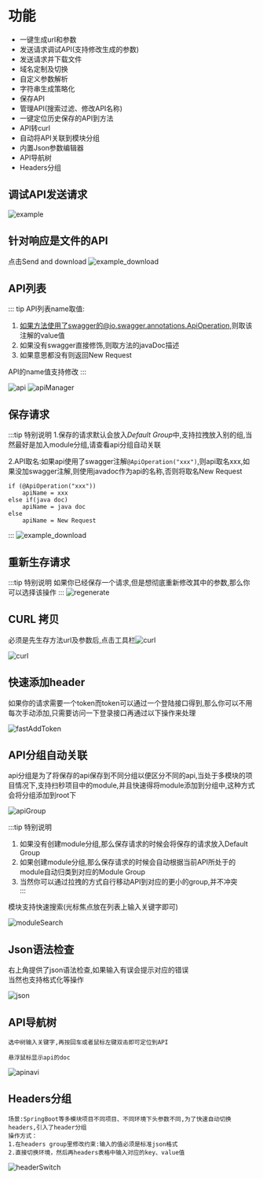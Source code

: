 # 功能
* 一键生成url和参数
* 发送请求调试API(支持修改生成的参数)
* 发送请求并下载文件
* 域名定制及切换
* 自定义参数解析
* 字符串生成策略化
* 保存API
* 管理API(搜索过滤、修改API名称)
* 一键定位历史保存的API到方法
* API转curl
* 自动将API关联到模块分组
* 内置Json参数编辑器
* API导航树<Badge text="new" />
* Headers分组<Badge text="new" />

## 调试API发送请求<Badge text="2.0.0"/>
![example](../.vuepress/public/img/example.gif)

## 针对响应是文件的API<Badge text="2.0.2" type="error"/>
点击Send and download
![example_download](../.vuepress/public/img/downloadFile.gif)

## API列表<Badge text="2.0.1" type="warning"/>

::: tip API列表name取值:
1. 如果方法使用了swagger的@io.swagger.annotations.ApiOperation,则取该注解的value值  
2. 如果没有swagger直接修饰,则取方法的javaDoc描述  
3. 如果意思都没有则返回New Request

API的name值支持修改
:::

![api](../.vuepress/public/img/apis_hd.png)
![apiManager](../.vuepress/public/img/apiManager.png)

## 保存请求<Badge text="2.0.0"/>
:::tip 特别说明
1.保存的请求默认会放入*Default Group*中,支持拉拽放入别的组,当然最好是加入module分组,请查看api分组自动关联

2.API取名:如果api使用了swagger注解`@ApiOperation("xxx")`,则api取名xxx,如果没加swagger注解,则使用javadoc作为api的名称,否则将取名New Request
```
if (@ApiOperation("xxx"))
    apiName = xxx
else if(java doc)
    apiName = java doc
else 
    apiName = New Request       
```
:::
![example_download](../.vuepress/public/img/saveRequest.png)

## 重新生存请求<Badge text="2.0.0" type="error"/>
:::tip 特别说明
如果你已经保存一个请求,但是想彻底重新修改其中的参数,那么你可以选择该操作
:::
![regenerate](../.vuepress/public/img/regenerate.png)

## CURL 拷贝<Badge text="1.1.4" type="warning"/>
必须是先生存方法url及参数后,点击工具栏![curl](../.vuepress/public/img/icon/curl_dark.svg)

![curl](../.vuepress/public/img/curl.png)

## 快速添加header<Badge text="2.0.0" />
如果你的请求需要一个token而token可以通过一个登陆接口得到,那么你可以不用每次手动添加,只需要访问一下登录接口再通过以下操作来处理

![fastAddToken](../.vuepress/public/img/fastAddToken.gif)

## API分组自动关联<Badge text="2.0.6" type="warning"/>
api分组是为了将保存的api保存到不同分组以便区分不同的api,当处于多模块的项目情况下,支持扫秒项目中的module,并且快速得将module添加到分组中,这种方式会将分组添加到root下

![apiGroup](../.vuepress/public/img/apiGroup.gif)

:::tip 特别说明
1. 如果没有创建module分组,那么保存请求的时候会将保存的请求放入Default Group
2. 如果创建module分组,那么保存请求的时候会自动根据当前API所处于的module自动归类到对应的Module Group
3. 当然你可以通过拉拽的方式自行移动API到对应的更小的group,并不冲突  
:::

模块支持快速搜索(光标焦点放在列表上输入关键字即可)

![moduleSearch](../.vuepress/public/img/moduleSearch.gif)

## Json语法检查 <Badge text="2.0.6" type="error"/>
右上角提供了json语法检查,如果输入有误会提示对应的错误  
当然也支持格式化等操作

![json](../.vuepress/public/img/json.png)

## API导航树<Badge text="2.0.7"/>
```
选中树输入关键字,再按回车或者鼠标左键双击即可定位到API

悬浮鼠标显示api的doc
```

![apinavi](../.vuepress/public/img/apinav.gif)

## Headers分组<Badge text="2.0.7"/>
```
场景:SpringBoot等多模块项目不同项目、不同环境下头参数不同,为了快速自动切换headers,引入了header分组
操作方式：
1.在headers group里修改约束:输入的值必须是标准json格式
2.直接切换环境，然后再headers表格中输入对应的key、value值
```

![headerSwitch](../.vuepress/public/img/headerSwitch.gif)